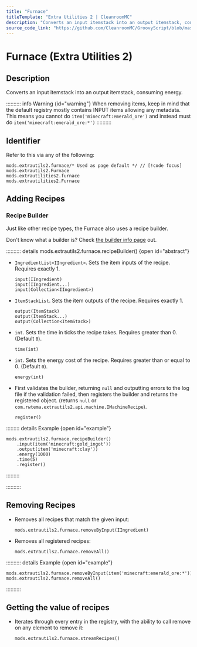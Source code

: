 ```yaml
---
title: "Furnace"
titleTemplate: "Extra Utilities 2 | CleanroomMC"
description: "Converts an input itemstack into an output itemstack, consuming energy."
source_code_link: "https://github.com/CleanroomMC/GroovyScript/blob/master/src/main/java/com/cleanroommc/groovyscript/compat/mods/extrautils2/Furnace.java"
---
```


# Furnace (Extra Utilities 2)

## Description

Converts an input itemstack into an output itemstack, consuming energy.

:::::::::: info Warning {id="warning"}
When removing items, keep in mind that the default registry mostly contains INPUT items allowing any metadata. This means you cannot do `item('minecraft:emerald_ore')` and instead must do `item('minecraft:emerald_ore:*')`
::::::::::

## Identifier

Refer to this via any of the following:

```groovy:no-line-numbers {1}
mods.extrautils2.furnace/* Used as page default */ // [!code focus]
mods.extrautils2.Furnace
mods.extrautilities2.furnace
mods.extrautilities2.Furnace
```


## Adding Recipes

### Recipe Builder

Just like other recipe types, the Furnace also uses a recipe builder.

Don't know what a builder is? Check [the builder info page](../../groovy/builder.md) out.

:::::::::: details mods.extrautils2.furnace.recipeBuilder() {open id="abstract"}
- `IngredientList<IIngredient>`. Sets the item inputs of the recipe. Requires exactly 1.

    ```groovy:no-line-numbers
    input(IIngredient)
    input(IIngredient...)
    input(Collection<IIngredient>)
    ```

- `ItemStackList`. Sets the item outputs of the recipe. Requires exactly 1.

    ```groovy:no-line-numbers
    output(ItemStack)
    output(ItemStack...)
    output(Collection<ItemStack>)
    ```

- `int`. Sets the time in ticks the recipe takes. Requires greater than 0. (Default `0`).

    ```groovy:no-line-numbers
    time(int)
    ```

- `int`. Sets the energy cost of the recipe. Requires greater than or equal to 0. (Default `0`).

    ```groovy:no-line-numbers
    energy(int)
    ```

- First validates the builder, returning `null` and outputting errors to the log file if the validation failed, then registers the builder and returns the registered object. (returns `null` or `com.rwtema.extrautils2.api.machine.IMachineRecipe`).

    ```groovy:no-line-numbers
    register()
    ```

::::::::: details Example {open id="example"}
```groovy:no-line-numbers
mods.extrautils2.furnace.recipeBuilder()
    .input(item('minecraft:gold_ingot'))
    .output(item('minecraft:clay'))
    .energy(1000)
    .time(5)
    .register()
```

:::::::::

::::::::::

## Removing Recipes

- Removes all recipes that match the given input:

    ```groovy:no-line-numbers
    mods.extrautils2.furnace.removeByInput(IIngredient)
    ```

- Removes all registered recipes:

    ```groovy:no-line-numbers
    mods.extrautils2.furnace.removeAll()
    ```

:::::::::: details Example {open id="example"}
```groovy:no-line-numbers
mods.extrautils2.furnace.removeByInput(item('minecraft:emerald_ore:*'))
mods.extrautils2.furnace.removeAll()
```

::::::::::

## Getting the value of recipes

- Iterates through every entry in the registry, with the ability to call remove on any element to remove it:

    ```groovy:no-line-numbers
    mods.extrautils2.furnace.streamRecipes()
    ```
